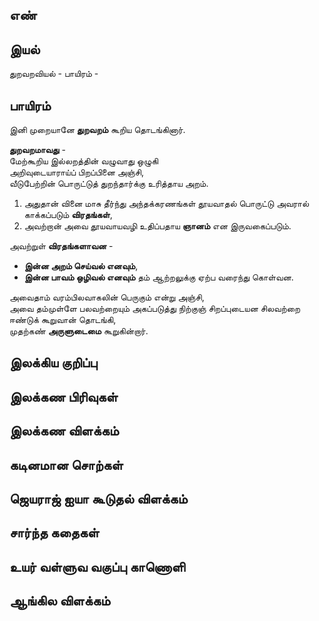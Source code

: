## எண்


## இயல்

துறவறவியல் - பாயிரம் - 
## பாயிரம்

இனி முறையானே **துறவறம்** கூறிய தொடங்கினார்.  

**துறவறமாவது** -   
மேற்கூறிய இல்லறத்தின் வழுவாது ஒழுகி  
அறிவுடையாராய்ப் பிறப்பினை அஞ்சி,  
வீடுபேற்றின் பொருட்டுத் துறந்தார்க்கு உரித்தாய அறம்.  

1. அதுதான் வினை மாசு தீர்ந்து அந்தக்கரணங்கள் தூயவாதல் பொருட்டு அவரால் காக்கப்படும் **விரதங்கள்**,  
2. அவற்றான் அவை தூயவாயவழி உதிப்பதாய **ஞானம்** 
என இருவகைப்படும்.  

அவற்றுள் **விரதங்களாவன** -   
* **இன்ன அறம் செய்வல் எனவும்**,  
* **இன்ன பாவம் ஒழிவல் எனவும்** தம் ஆற்றலுக்கு ஏற்ப வரைந்து கொள்வன.  

அவைதாம் வரம்பிலவாகலின் பெருகும் என்று அஞ்சி,  
அவை தம்முள்ளே பலவற்றையும் அகப்படுத்து நிற்குஞ் சிறப்புடையன சிலவற்றை  
ஈண்டுக் கூறுவான் தொடங்கி,  
முதற்கண் **அருளுடைமை** கூறுகின்றார்.


## இலக்கிய குறிப்பு


## இலக்கண பிரிவுகள்


## இலக்கண விளக்கம்


## கடினமான சொற்கள்


## ஜெயராஜ் ஐயா கூடுதல் விளக்கம்


## சார்ந்த கதைகள்


## உயர் வள்ளுவ வகுப்பு காணொளி


## ஆங்கில விளக்கம்


